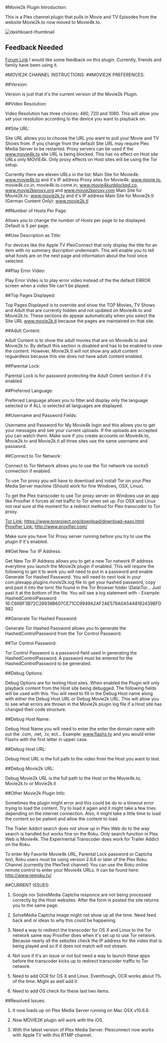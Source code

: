 #Movie2k Plugin Introduction:

This is a Plex channel plugin that pulls in Movie and TV Episodes from the website Movie2k.to now moved to Movie4k.to.

![dashboard-thumbnail]

## Feedback Needed

[Forum Link][plexforum]
I would like some feedback on this plugin. Currently, friends and family have been using it.

#MOVIE2K CHANNEL INSTRUCTIONS:
##MOVIE2K PREFERENCES:


##Version:

Version is just that it's the current version of the Movie2k Plugin.

##Video Resolution:

Video Resolution has three choices:  480, 720 and 1080.  This will allow you set your resolution according to the device you want to playback on.

##Site URL:

Site URL allows you to choose the URL you want to pull your Movie and TV Shows from.  If you change from the default Site URL may require Plex Media Server to be restarted. Proxy servers can be used if the www.movie4k.to site URL is being blocked.  This has no effect on Host site URLs only MOVIE4k.  Only proxy effects on Host sites will be using the Tor setup.

Currently there are eleven URLs in the list: 
     Main Site for Movie4k: www.movie4k.to and it's IP address
     Proxy sites for Movie4k: www.movie.to, movie4k.co.in, movie4k.to.come.in, www.movie4kunblocked.co, www.movie2kproxy.org and
                                     www.movie2kproxy.com
     Main Site for Movie2k.tv: www.movie2k.tv and it's IP address
     Main Site for Movie2k.tl (German Content Only): www.movie2k.tl

##Number of Hosts Per Page:

Allows you to change the number of Hosts per page to be displayed.  Default is 5 per page.

##Use Description as Title:

For devices like the Apple TV PlexConnect that only display the title for an item with no summary discription underneath.  This will enable you to tell what hosts are on the next page and information about the host once selected.

##Play Error Video:

Play Error Video is to play error video instead of the the default ERROR screen when a video file can't be played.

##Top Pages Displayed:

Top Pages Displayed is to override and show the TOP Movies, TV Shows and Adult that are currently hidden and not updated on Movie4k.to and Movie2k.tv.  These sections do appear automatically when you select the Site URL www.movie2k.tl because the pages are maintained on that site.

##Adult Content:

Adult Content is to show the adult movies that are on Movie4k.to and Movie2k.tv.  By default this section is disabled and has to be enabled to view the content.  However, Movie2k.tl will not show any adult content reguardless because this site
does not have adult content enabled.

##Parental Lock:

Parental Lock is for password protecting the Adult Cotent section if it's enabled.

##Preferred Language:

Preferred Language allows you to filter and display only the language selected or if ALL is selected all languages are displayed.

##Username and Password Fields:

Username and Password for My Movie4k login and this allows you to get your messages and see your current uploads.  If the uploads are accepted you can watch them.  Make sure if you create accounts on Movie4k.to, Movie2k.tv and Movie2k.tl all three sites use the same username and password.

##Connect to Tor Network:

Connect to Tor Network allows you to use the Tor network via socks5 connection if enabled.

To use Tor proxy you will have to download and install Tor on your Plex Media Server machine (Should work for fine Windows, OSX, Linux).

To get the Plex transcoder to use Tor proxy server on Windows use an app like Proxifier it forces all net traffic to Tor when set up.  For OSX and Linux not real sure at the moment for a redirect method for Plex transcoder to Tor
proxy.

[Tor Link:][torlink] https://www.torproject.org/download/download-easy.html
[Proxifier Link:][proxifierlink] http://www.proxifier.com/

Make sure you have Tor Proxy server running before you try to use the plugin if it's enabled.

##Get New Tor IP Address:

Get New Tor IP Address  allows you to get a new Tor network IP address everytime you launch the Movie2k plugin if enabled.  This will require the following to get it to work you will need to put in a password and enable Generate Tor Hashed Password.  You will need to next look in your com.plexapp.plugins.movie2k.log file to get your hashed password, copy and past it into the torrc file found in the Tor Browser folder \Data\Tor...  Just past it at the bottom of the file.  You will see a log statement with - Example:
HashedControlPassword 16:C66BF3B72C28938B607CE71CC9949A2AF2AE579A0A54A8182439BFD982

##Generate Tor Hashed Password:

Generate Tor Hashed Password allows you to generate the HashedControlPassword from the Tor Control Password.

##Tor Control Password:

Tor Control Password is a password field used in generating the HashedControlPassword.  A password must be entered for the HashedControlPassword to be generated.

##Debug Options:

Debug Options are for testing Host sites.  When enabled the Plugin will only playback content from the Host site being debugged.  The following fields will be used with this.  You will need to fill in the Debug Host name along with either the Debug Host URL or Debug Movie2k URL.  This will allow you to see what errors are thrown in the Movie2k plugin log file if a Host site has changed their code structure.

##Debug Host Name:

Debug Host Name you will need to enter the enter the domain name with out the .com, .net, .tv, ect...  Example: www.flashx.tv and you would enter Flashx with the first letter in upper case.

##Debug Host URL:

Debug Host URL is the full path to the video from the Host you want to test.

##Debug Movie2k URL:

Debug Movie2k URL is the full path to the Host on the Movie4k.to, Movie2k.tv or Movie2k.tl

##Other Movie2k Plugin Info:

Sometimes the plugin might error and this could be do to a timeout error trying to load the content.  Try to load it again and it might take a few tries depending on the internet connection.  Also, it might take a little time to load the content so be patient and allow the content to load.

The Trailer Addict search does not show up in Plex Web do to the way search is handled but works fine on the Roku.  Only search function in Plex Web is Movie4k.  The Expermental Transcoder does work for Trailer Addict on the Roku.  

To enter My Favorite Movie4k URL, Parental Lock password or Captcha text, Roku users must be using version 2.6.6 or later of the Plex Roku Channel (currently the PlexTest channel)  You can use the Roku online remote control to enter your Movie4k URLs.  It can be found here: http://www.remoku.tv/

##CURRENT ISSUES:

1. Google nor SolveMedia Captcha responce are not being processed correctly by the Host websites.  After the form is posted the site returns you to the same page.

2. SolveMedia Captcha image might not show up all the time.  Need feed back and or ideas to why this could be happening.

3. Need a way to redirect the transcoder for OS X and Linux to the Tor network same way Proxifier does when it's set up to use Tor network.  Because nearly all the sebsites check the IP address for the video that is being played and so if it does not match will not stream.

4. Not sure if it's an issue or not but need a way to launch these apps before the transcoder kicks up to redirect transcoder traffic to Tor network.

5. Need to add OCR for OS X and Linux.  Eventhough, OCR works about 1% of the time.  Might as well add it.

6. Need to add OS check for these last two items.

##Resolved Issues:

1.  It now loads up on Plex Media Server running on Mac OSX v10.6.8.

2.  Now MOVIE2K plugin will work with the iOS.

3.  With the latest version of Plex Media Server.  Plexconnect now works with Apple TV with this RTMP channel.

[dashboard-thumbnail]: https://raw.github.com/Joecowboy/MOVIE2K.bundle/master/Contents/Resources/icon-default.png
[plexforum]: http://forums.plexapp.com/index.php/topic/75524-new-channel-movie2k-plugin-for-movie4kto-website/
[torlink]: https://www.torproject.org/download/download-easy.html
[proxifierlink]: http://www.proxifier.com/